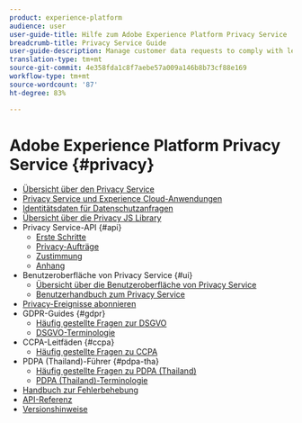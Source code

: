 ```yaml
---
product: experience-platform
audience: user
user-guide-title: Hilfe zum Adobe Experience Platform Privacy Service
breadcrumb-title: Privacy Service Guide
user-guide-description: Manage customer data requests to comply with legal privacy regulations like GDPR and CCPA.
translation-type: tm+mt
source-git-commit: 4e358fda1c8f7aebe57a009a146b8b73cf88e169
workflow-type: tm+mt
source-wordcount: '87'
ht-degree: 83%

---
```



# Adobe Experience Platform Privacy Service {#privacy}

* [Übersicht über den Privacy Service](home.md)
* [Privacy Service und Experience Cloud-Anwendungen](experience-cloud-apps.md)
* [Identitätsdaten für Datenschutzanfragen](identity-data.md)
* [Übersicht über die Privacy JS Library](js-library.md)
* Privacy Service-API {#api}
   * [Erste Schritte](api/getting-started.md)
   * [Privacy-Aufträge](api/privacy-jobs.md)
   * [Zustimmung](api/consent.md)
   * [Anhang](api/appendix.md)
* Benutzeroberfläche von Privacy Service {#ui}
   * [Übersicht über die Benutzeroberfläche von Privacy Service](ui/overview.md)
   * [Benutzerhandbuch zum Privacy Service](ui/user-guide.md)
* [Privacy-Ereignisse abonnieren](privacy-events.md)
* GDPR-Guides {#gdpr}
   * [Häufig gestellte Fragen zur DSGVO](gdpr/faq.md)
   * [DSGVO-Terminologie](gdpr/terminology.md)
* CCPA-Leitfäden {#ccpa}
   * [Häufig gestellte Fragen zu CCPA](ccpa/faq.md)
* PDPA (Thailand)-Führer {#pdpa-tha}
   * [Häufig gestellte Fragen zu PDPA (Thailand)](./pdpa-tha/faq.md)
   * [PDPA (Thailand)-Terminologie](./pdpa-tha/terminology.md)
* [Handbuch zur Fehlerbehebung](troubleshooting-guide.md)
* [API-Referenz](https://www.adobe.io/apis/experienceplatform/home/api-reference.html#!acpdr/swagger-specs/privacy-service.yaml)
* [Versionshinweise](release-notes.md)
